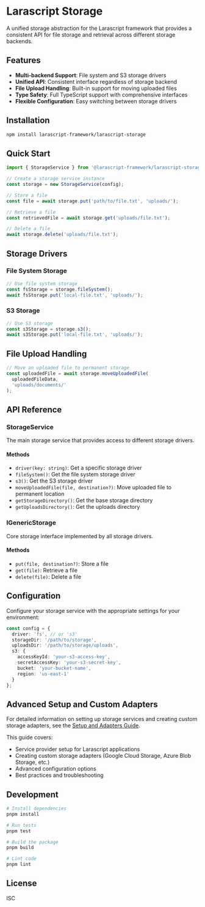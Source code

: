 # Larascript Storage

A unified storage abstraction for the Larascript framework that provides a consistent API for file storage and retrieval across different storage backends.

## Features

- **Multi-backend Support**: File system and S3 storage drivers
- **Unified API**: Consistent interface regardless of storage backend
- **File Upload Handling**: Built-in support for moving uploaded files
- **Type Safety**: Full TypeScript support with comprehensive interfaces
- **Flexible Configuration**: Easy switching between storage drivers

## Installation

```bash
npm install larascript-framework/larascript-storage
```

## Quick Start

```typescript
import { StorageService } from '@larascript-framework/larascript-storage';

// Create a storage service instance
const storage = new StorageService(config);

// Store a file
const file = await storage.put('path/to/file.txt', 'uploads/');

// Retrieve a file
const retrievedFile = await storage.get('uploads/file.txt');

// Delete a file
await storage.delete('uploads/file.txt');
```

## Storage Drivers

### File System Storage
```typescript
// Use file system storage
const fsStorage = storage.fileSystem();
await fsStorage.put('local-file.txt', 'uploads/');
```

### S3 Storage
```typescript
// Use S3 storage
const s3Storage = storage.s3();
await s3Storage.put('local-file.txt', 'uploads/');
```

## File Upload Handling

```typescript
// Move an uploaded file to permanent storage
const uploadedFile = await storage.moveUploadedFile(
  uploadedFileData,
  'uploads/documents/'
);
```

## API Reference

### StorageService

The main storage service that provides access to different storage drivers.

#### Methods

- `driver(key: string)`: Get a specific storage driver
- `fileSystem()`: Get the file system storage driver
- `s3()`: Get the S3 storage driver
- `moveUploadedFile(file, destination?)`: Move uploaded file to permanent location
- `getStorageDirectory()`: Get the base storage directory
- `getUploadsDirectory()`: Get the uploads directory

### IGenericStorage

Core storage interface implemented by all storage drivers.

#### Methods

- `put(file, destination?)`: Store a file
- `get(file)`: Retrieve a file
- `delete(file)`: Delete a file

## Configuration

Configure your storage service with the appropriate settings for your environment:

```typescript
const config = {
  driver: 'fs', // or 's3'
  storageDir: '/path/to/storage',
  uploadsDir: '/path/to/storage/uploads',
  s3: {
    accessKeyId: 'your-s3-access-key',
    secretAccessKey: 'your-s3-secret-key',
    bucket: 'your-bucket-name',
    region: 'us-east-1'
  }
};
```

## Advanced Setup and Custom Adapters

For detailed information on setting up storage services and creating custom storage adapters, see the [Setup and Adapters Guide](./docs/setup-and-adapters.md).

This guide covers:
- Service provider setup for Larascript applications
- Creating custom storage adapters (Google Cloud Storage, Azure Blob Storage, etc.)
- Advanced configuration options
- Best practices and troubleshooting

## Development

```bash
# Install dependencies
pnpm install

# Run tests
pnpm test

# Build the package
pnpm build

# Lint code
pnpm lint
```

## License

ISC